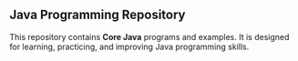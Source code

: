 ##  Java Programming Repository

This repository contains **Core Java** programs and examples. It is designed for learning, practicing, and improving Java programming skills.

